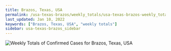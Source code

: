 ```yaml
---
title: Brazos, Texas, USA
permalink: /usa-texas-brazos/weekly_totals/usa-texas-brazos-weekly_totals.html
last_updated: Jan 10, 2022
keywords: ["Brazos, Texas, USA", "weekly totals"]
sidebar: usa-texas-brazos_sidebar
---
```


![Weekly Totals of Confirmed Cases for Brazos, Texas, USA](/covid_tracker/images/graphs/usa-texas-brazos-weekly_totals_graph.png)
